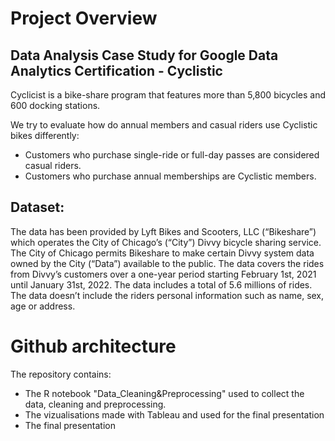 # Project Overview

## Data Analysis Case Study for Google Data Analytics Certification - Cyclistic

Cyclicist is a bike-share program that features more than 5,800 bicycles and 600 docking stations.

We try to evaluate how do annual members and casual riders use Cyclistic bikes differently:
- Customers who purchase single-ride or full-day passes are considered casual riders.
- Customers who purchase annual memberships are Cyclistic members.

## Dataset: 
The data has been provided by Lyft Bikes and Scooters, LLC (“Bikeshare”) which operates the City of Chicago’s (“City”) Divvy bicycle sharing service. The City of Chicago permits Bikeshare to make certain Divvy system data owned by the City (“Data”) available to the public.
The data covers the rides from Divvy’s customers over a one-year period starting February 1st, 2021 until January 31st, 2022.
The data includes a total of 5.6 millions of rides.
The data doesn’t include the riders personal information such as name, sex, age or address.

# Github architecture

The repository contains:
- The R notebook "Data_Cleaning&Preprocessing" used to collect the data, cleaning and preprocessing.
- The vizualisations made with Tableau and used for the final presentation
- The final presentation

<div class='tableauPlaceholder' id='viz1646257542396' style='position: relative'><object class='tableauViz'  style='display:none;'><param name='host_url' value='https%3A%2F%2Fpublic.tableau.com%2F' /> <param name='embed_code_version' value='3' /> <param name='site_root' value='' /><param name='name' value='CyclicistProject-Divvypublicbikes-Ridersoverview&#47;Timelines' /><param name='tabs' value='yes' /><param name='toolbar' value='yes' /><param name='animate_transition' value='yes' /><param name='display_static_image' value='yes' /><param name='display_spinner' value='yes' /><param name='display_overlay' value='yes' /><param name='display_count' value='yes' /><param name='language' value='en-US' /></object></div>                <script type='text/javascript'>                    var divElement = document.getElementById('viz1646257542396');                    var vizElement = divElement.getElementsByTagName('object')[0];                    if ( divElement.offsetWidth > 800 ) { vizElement.style.minWidth='1000px';vizElement.style.maxWidth='100%';vizElement.style.minHeight='850px';vizElement.style.maxHeight=(divElement.offsetWidth*0.75)+'px';} else if ( divElement.offsetWidth > 500 ) { vizElement.style.minWidth='1000px';vizElement.style.maxWidth='100%';vizElement.style.minHeight='850px';vizElement.style.maxHeight=(divElement.offsetWidth*0.75)+'px';} else { vizElement.style.width='100%';vizElement.style.minHeight='800px';vizElement.style.maxHeight=(divElement.offsetWidth*1.77)+'px';}                     var scriptElement = document.createElement('script');                    scriptElement.src = 'https://public.tableau.com/javascripts/api/viz_v1.js';                    vizElement.parentNode.insertBefore(scriptElement, vizElement);                </script>
